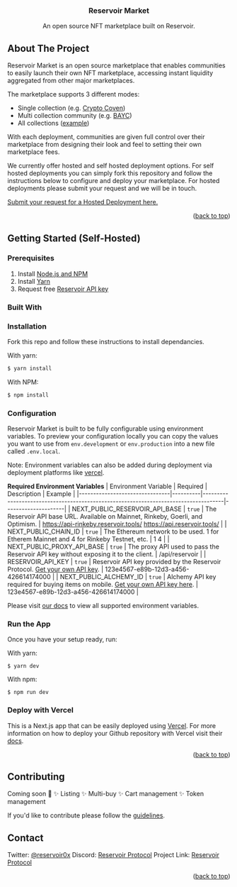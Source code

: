 <h3 align="center">Reservoir Market</h3>
  <p align="center">
An open source NFT marketplace built on Reservoir.

<!-- ABOUT THE PROJECT -->
## About The Project


Reservoir Market is an open source marketplace that enables communities to easily launch their own NFT marketplace, accessing instant liquidity aggregated from other major marketplaces.

The marketplace supports 3 different modes:

-  Single collection (e.g.  [Crypto Coven](https://cryptocoven.reservoir.market/))
-  Multi collection community (e.g.  [BAYC](https://bayc.reservoir.market/))
-  All collections ([example](https://www.reservoir.market/))
  
With each deployment, communities are given full control over their marketplace from designing their look and feel to setting their own marketplace fees.

We currently offer hosted and self hosted deployment options. For self hosted deployments you can simply fork this repository and follow the instructions below to configure and deploy your marketplace. For hosted deployments please submit your request and we will be in touch.

[Submit your request for a Hosted Deployment here.](https://forms.gle/o6mbPJb7bwaG22pm6)

<p align="right">(<a href="#top">back to top</a>)</p>



<!-- GETTING STARTED -->
## Getting Started (Self-Hosted)

### Prerequisites
1. Install [Node.js and NPM](https://docs.npmjs.com/downloading-and-installing-node-js-and-npm)
2. Install [Yarn](https://classic.yarnpkg.com/en/docs/install)
3. Request free [Reservoir API key](https://api.reservoir.tools/#/0.%20Auth/postApikeys)

### Built With
 

### Installation

Fork this repo and follow these instructions to install dependancies.

With yarn:

```bash
$ yarn install
```

With NPM:

```bash
$ npm install
```

### Configuration
Reservoir Market is built to be fully configurable using environment variables. To preview your configuration locally you can copy the values you want to use from  `env.development`  or  `env.production`  into a new file called  `.env.local`.

Note: Environment variables can also be added during deployment via deployment platforms like [vercel](https://vercel.com/).

**Required Environment Variables**
| Environment Variable           | Required | Description                                                                         | Example              |
|--------------------------------|----------|-------------------------------------------------------------------------------------|---------------------|
| NEXT_PUBLIC_RESERVOIR_API_BASE | `true`   | The Reservoir API base URL. Available on Mainnet, Rinkeby, Goerli, and Optimism.                       | https://api-rinkeby.reservoir.tools/ https://api.reservoir.tools/ |
| NEXT_PUBLIC_CHAIN_ID           | `true`   | The Ethereum network to be used. 1 for Etherem Mainnet and 4 for Rinkeby Testnet, etc.   | 1 4                                                               |
| NEXT_PUBLIC_PROXY_API_BASE     | `true`   | The proxy API used to pass the Reservoir API key without exposing it to the client. | /api/reservoir                                                    |
| RESERVOIR_API_KEY              | `true`   | Reservoir API key provided by the Reservoir Protocol. [Get your own API key](https://api.reservoir.tools/#/0.%20Auth/postApikeys).         | 123e4567-e89b-12d3-a456-426614174000                              |
| NEXT_PUBLIC_ALCHEMY_ID              | `true`   | Alchemy API key required for buying items on mobile. [Get your own API key here](https://docs.alchemy.com/alchemy/introduction/getting-started#1.create-an-alchemy-key).         | 123e4567-e89b-12d3-a456-426614174000                              |

Please visit [our docs](https://docs.reservoir.tools/docs/marketplace-getting-started#configuration) to view all supported environment variables.

### Run the App

Once you have your setup ready, run:

With yarn:

    $ yarn dev

With npm:

    $ npm run dev

### Deploy with Vercel

This is a Next.js app that can be easily deployed using  [Vercel](https://vercel.com/). For  more information on how to deploy your Github repository with Vercel visit their [docs](https://vercel.com/docs/concepts/projects/overview).

<p align="right">(<a href="#top">back to top</a>)</p>

<!-- Contributing -->
## Contributing

Coming soon 👀
✨ Listing
✨ Multi-buy
✨ Cart management
✨ Token management

If you'd like to contribute please follow the [guidelines](https://github.com/reservoirprotocol/marketplace/blob/main/CONTRIBUTING.md).

<!-- CONTACT -->
## Contact

Twitter: [@reservoir0x](https://twitter.com/reservoir0x)
Discord: [Reservoir Protocol](https://discord.gg/j5K9fESNwh)
Project Link: [Reservoir Protocol](https://reservoirprotocol.github.io/)

<p align="right">(<a href="#top">back to top</a>)</p>
